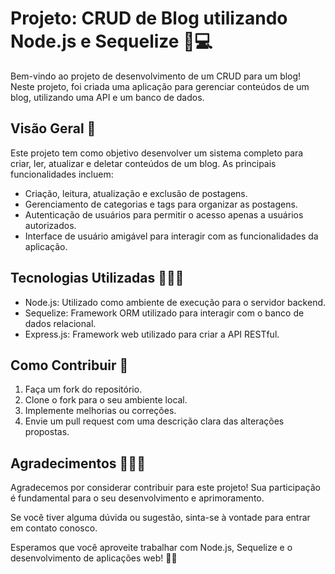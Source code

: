 # Projeto: CRUD de Blog utilizando Node.js e Sequelize 📝💻

Bem-vindo ao projeto de desenvolvimento de um CRUD para um blog! Neste projeto, foi criada uma aplicação para gerenciar conteúdos de um blog, utilizando uma API e um banco de dados. 

## Visão Geral 🧐

Este projeto tem como objetivo desenvolver um sistema completo para criar, ler, atualizar e deletar conteúdos de um blog. As principais funcionalidades incluem:

- Criação, leitura, atualização e exclusão de postagens.
- Gerenciamento de categorias e tags para organizar as postagens.
- Autenticação de usuários para permitir o acesso apenas a usuários autorizados.
- Interface de usuário amigável para interagir com as funcionalidades da aplicação.

## Tecnologias Utilizadas 👩🏾‍💻

- Node.js: Utilizado como ambiente de execução para o servidor backend.
- Sequelize: Framework ORM utilizado para interagir com o banco de dados relacional.
- Express.js: Framework web utilizado para criar a API RESTful.

## Como Contribuir 📑

1. Faça um fork do repositório.
2. Clone o fork para o seu ambiente local.
3. Implemente melhorias ou correções.
4. Envie um pull request com uma descrição clara das alterações propostas.

## Agradecimentos 🙇🏾‍♀️

Agradecemos por considerar contribuir para este projeto! Sua participação é fundamental para o seu desenvolvimento e aprimoramento.

Se você tiver alguma dúvida ou sugestão, sinta-se à vontade para entrar em contato conosco.

Esperamos que você aproveite trabalhar com Node.js, Sequelize e o desenvolvimento de aplicações web! 🚀📝

